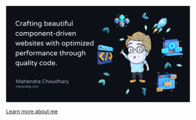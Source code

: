 <a href="https://mahendrjy.com">
  <img
    alt="Crafting beautiful component-driven websites with optimized performance through quality code."
    src="https://raw.githubusercontent.com/mahendrjy/mahendrjy/main/image.png"
  />
</a>

[Learn more about me](https://mahendrjy.com)
